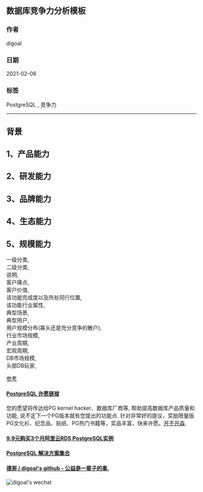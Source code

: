 ## 数据库竞争力分析模板  
  
### 作者  
digoal  
  
### 日期  
2021-02-06   
  
### 标签  
PostgreSQL , 竞争力  
  
----  
  
## 背景  
  
## 1、产品能力  
## 2、研发能力  
## 3、品牌能力  
## 4、生态能力  
## 5、规模能力  
  
一级分类,   
二级分类,   
说明,   
客户痛点,   
客户价值,   
该功能完成度以及所处同行位置,    
该功能行业属性,   
典型场景,   
典型用户,   
用户规模分布(寡头还是充分竞争的散户),   
行业市场规模,   
产业周期,   
宏观周期,   
DB市场规模,   
头部DB玩家,    
  
  
[参考](../sec/.swot)  
  
  
#### [PostgreSQL 许愿链接](https://github.com/digoal/blog/issues/76 "269ac3d1c492e938c0191101c7238216")
您的愿望将传达给PG kernel hacker、数据库厂商等, 帮助提高数据库产品质量和功能, 说不定下一个PG版本就有您提出的功能点. 针对非常好的提议，奖励限量版PG文化衫、纪念品、贴纸、PG热门书籍等，奖品丰富，快来许愿。[开不开森](https://github.com/digoal/blog/issues/76 "269ac3d1c492e938c0191101c7238216").  
  
  
#### [9.9元购买3个月阿里云RDS PostgreSQL实例](https://www.aliyun.com/database/postgresqlactivity "57258f76c37864c6e6d23383d05714ea")
  
  
#### [PostgreSQL 解决方案集合](https://yq.aliyun.com/topic/118 "40cff096e9ed7122c512b35d8561d9c8")
  
  
#### [德哥 / digoal's github - 公益是一辈子的事.](https://github.com/digoal/blog/blob/master/README.md "22709685feb7cab07d30f30387f0a9ae")
  
  
![digoal's wechat](../pic/digoal_weixin.jpg "f7ad92eeba24523fd47a6e1a0e691b59")
  

